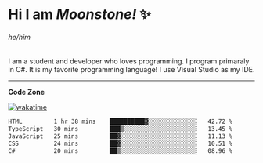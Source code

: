 
<!--
**MoonstoneStudios/MoonstoneStudios** is a ✨ _special_ ✨ repository because its `README.md` (this file) appears on your GitHub profile.

Here are some ideas to get you started:

- 🔭 I’m currently working on ...
- 🌱 I’m currently learning ...
- 👯 I’m looking to collaborate on ...
- 🤔 I’m looking for help with ...
- 💬 Ask me about ...
- 📫 How to reach me: ...
- 😄 Pronouns: ...
- ⚡ Fun fact: ...
-->

# Hi I am _Moonstone!_  ✨
###### he/him

I am a student and developer who loves programming.
I program primaraly in C#. It is my favorite programming language! I use Visual Studio as my IDE.

---

**Code Zone**


[![wakatime](https://wakatime.com/badge/user/35c755da-7226-42ef-89f9-892c03fbcf7e.svg?style=for-the-badge)](https://wakatime.com/@35c755da-7226-42ef-89f9-892c03fbcf7e)
<!--START_SECTION:waka-->

```txt
HTML         1 hr 38 mins    ██████████▓░░░░░░░░░░░░░░   42.72 %
TypeScript   30 mins         ███▒░░░░░░░░░░░░░░░░░░░░░   13.45 %
JavaScript   25 mins         ██▓░░░░░░░░░░░░░░░░░░░░░░   11.13 %
CSS          24 mins         ██▓░░░░░░░░░░░░░░░░░░░░░░   10.51 %
C#           20 mins         ██▒░░░░░░░░░░░░░░░░░░░░░░   08.96 %
```

<!--END_SECTION:waka-->
